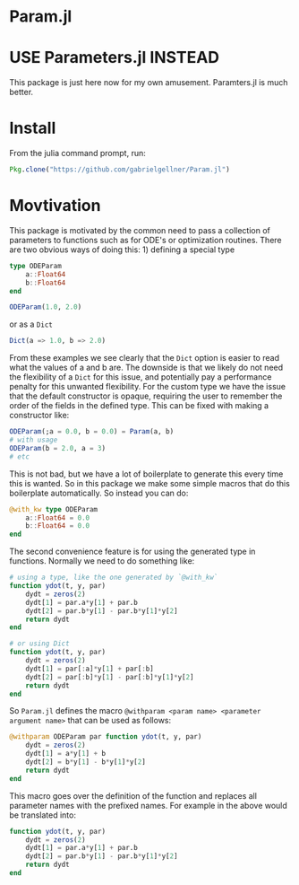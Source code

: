 # Param.jl

# USE Parameters.jl INSTEAD
This package is just here now for my own amusement. Paramters.jl is much better.

# Install
From the julia command prompt, run:
```julia
Pkg.clone("https://github.com/gabrielgellner/Param.jl")
```

# Movtivation
This package is motivated by the common need to pass a collection of parameters to functions
such as for ODE's or optimization routines. There are two obvious ways of doing this: 1)
defining a special type

```julia
type ODEParam
    a::Float64
    b::Float64
end

ODEParam(1.0, 2.0)
```

or as a `Dict`

```julia
Dict(a => 1.0, b => 2.0)
```

From these examples we see clearly that the `Dict` option is easier to read what the
values of a and b are. The downside is that we likely do not need the flexibility of
a `Dict` for this issue, and potentially pay a performance penalty for this unwanted
flexibility. For the custom type we have the issue that the default constructor is
opaque, requiring the user to remember the order of the fields in the defined type. This
can be fixed with making a constructor like:

```julia
ODEParam(;a = 0.0, b = 0.0) = Param(a, b)
# with usage
ODEParam(b = 2.0, a = 3)
# etc
```

This is not bad, but we have a lot of boilerplate to generate this every time this is
wanted. So in this package we make some simple macros that do this boilerplate
automatically. So instead you can do:

```julia
@with_kw type ODEParam
    a::Float64 = 0.0
    b::Float64 = 0.0
end
```

The second convenience feature is for using the generated type in functions. Normally
we need to do something like:

```julia
# using a type, like the one generated by `@with_kw`
function ydot(t, y, par)
    dydt = zeros(2)
    dydt[1] = par.a*y[1] + par.b
    dydt[2] = par.b*y[1] - par.b*y[1]*y[2]
    return dydt
end

# or using Dict
function ydot(t, y, par)
    dydt = zeros(2)
    dydt[1] = par[:a]*y[1] + par[:b]
    dydt[2] = par[:b]*y[1] - par[:b]*y[1]*y[2]
    return dydt
end

```  

So `Param.jl` defines the macro `@withparam <param name> <parameter argument name>` that
can be used as follows:

```julia
@withparam ODEParam par function ydot(t, y, par)
    dydt = zeros(2)
    dydt[1] = a*y[1] + b
    dydt[2] = b*y[1] - b*y[1]*y[2]
    return dydt
end
```
This macro goes over the definition of the function and replaces all parameter names with
the prefixed names. For example in the above would be translated into:

```julia
function ydot(t, y, par)
    dydt = zeros(2)
    dydt[1] = par.a*y[1] + par.b
    dydt[2] = par.b*y[1] - par.b*y[1]*y[2]
    return dydt
end
```
